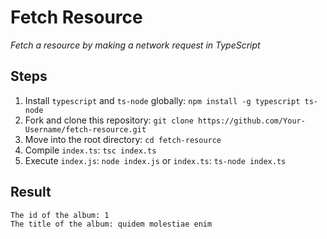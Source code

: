# Fetch Resource

_Fetch a resource by making a network request in TypeScript_

## Steps

1. Install `typescript` and `ts-node` globally: `npm install -g typescript ts-node`
2. Fork and clone this repository: `git clone https://github.com/Your-Username/fetch-resource.git`
3. Move into the root directory: `cd fetch-resource`
4. Compile `index.ts`: `tsc index.ts`
5. Execute `index.js`: `node index.js` or `index.ts`: `ts-node index.ts`

## Result

```
The id of the album: 1
The title of the album: quidem molestiae enim
```

